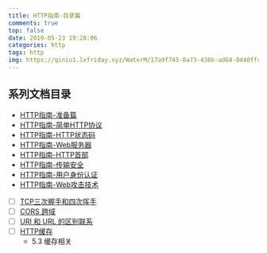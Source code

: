 ```yaml
---
title: HTTP指南-目录篇
comments: true
top: false
date: 2019-05-23 19:28:06
categories: http 
tags: http
img: https://qiniu1.lxfriday.xyz/WaterM/17a9f745-8a73-436b-ad64-8d40ffc032a4_timg.jpeg
---
```


## 系列文档目录
- [HTTP指南-准备篇](/2019/05/23/http指南-1-准备篇/)
- [HTTP指南-简单HTTP协议](/2019/05/23/HTTP指南-简单HTTP协议/)
- [HTTP指南-HTTP状态码](/2019/05/24/HTTP指南-HTTP状态码/)
- [HTTP指南-Web服务器](/2019/05/24/HTTP指南-Web服务器/)
- [HTTP指南-HTTP首部](/2019/05/25/HTTP指南-HTTP首部/)
- [HTTP指南-传输安全](/2019/05/26/HTTP指南-传输安全/)
- [HTTP指南-用户身份认证](/2019/05/28/HTTP指南-用户身份认证/)
- [HTTP指南-Web攻击技术](/2019/05/28/HTTP指南-Web攻击技术/)

- [  ] [TCP三次握手和四次挥手]()
- [  ] [CORS 跨域]()
- [  ] [URI 和 URL 的区别联系]()
- [  ] [HTTP缓存]()
    - 5.3 缓存相关
